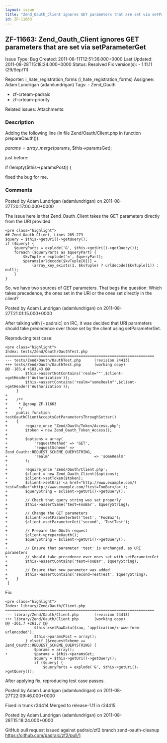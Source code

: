```yaml
---
layout: issue
title: "Zend_Oauth_Client ignores GET parameters that are set via setParameterGet"
id: ZF-11663
---
```


ZF-11663: Zend\_Oauth\_Client ignores GET parameters that are set via setParameterGet
-------------------------------------------------------------------------------------

 Issue Type: Bug Created: 2011-08-11T12:51:36.000+0000 Last Updated: 2011-08-28T15:18:24.000+0000 Status: Resolved Fix version(s): - 1.11.11 (29/Sep/11)
 
 Reporter:  i\_hate\_registration\_forms (i\_hate\_registration\_forms)  Assignee:  Adam Lundrigan (adamlundrigan)  Tags: - Zend\_Oauth
- zf-crteam-padraic
- zf-crteam-priority
 
 Related issues: 
 Attachments: 
### Description

Adding the following line (in file Zend/Oauth/Client.php in function prepareOauth()):

$params = array\_merge($params, $this->paramsGet);

just before:

if (!empty($this->paramsPost)) {

fixed the bug for me.

 

 

### Comments

Posted by Adam Lundrigan (adamlundrigan) on 2011-08-27T20:17:00.000+0000

The issue here is that Zend\_Oauth\_Client takes the GET parameters directly from the URI provided:

 
    <pre class="highlight">
    ## Zend_Oauth_Client, Lines 265-273
    $query = $this->getUri()->getQuery();
    if ($query) {
        $queryParts = explode('&', $this->getUri()->getQuery());
        foreach ($queryParts as $queryPart) {
            $kvTuple = explode('=', $queryPart);
            $params[urldecode($kvTuple[0])] =
                (array_key_exists(1, $kvTuple) ? urldecode($kvTuple[1]) : null);
        }
    }


So, we have two sources of GET parameters. That begs the question: Which takes precedence, the ones set in the URI or the ones set directly in the client?

 

 

Posted by Adam Lundrigan (adamlundrigan) on 2011-08-27T21:01:15.000+0000

After talking with [~padraic] on IRC, it was decided that URI parameters should take precedence over those set by the client using setParameterGet.

Reproducing test case:

 
    <pre class="highlight">
    Index: tests/Zend/Oauth/OauthTest.php
    ===================================================================
    --- tests/Zend/Oauth/OauthTest.php      (revision 24413)
    +++ tests/Zend/Oauth/OauthTest.php      (working copy)
    @@ -183,4 +183,43 @@
             $this->assertNotContains('realm=""',$client->getHeader('Authorization'));
             $this->assertContains('realm="someRealm"',$client->getHeader('Authorization'));
         }
    +
    +    /**
    +     * @group ZF-11663
    +     */
    +    public function testOauthClientAcceptsGetParametersThroughSetter()
    +    {
    +        require_once "Zend/Oauth/Token/Access.php";
    +        $token = new Zend_Oauth_Token_Access();
    +
    +        $options = array(
    +            'requestMethod' => 'GET',
    +            'requestScheme' => Zend_Oauth::REQUEST_SCHEME_QUERYSTRING,
    +            'realm'                    => 'someRealm'
    +        );
    +
    +        require_once 'Zend/Oauth/Client.php';
    +        $client = new Zend_Oauth_Client($options);
    +        $client->setToken($token);
    +        $client->setUri('<a href="http://www.example.com/?test=FooBar">http://www.example.com/?test=FooBar</a>');
    +        $queryString = $client->getUri()->getQuery();
    +
    +        // Check that query string was set properly
    +        $this->assertSame('test=FooBar', $queryString);
    +
    +        // Change the GET parameters
    +        $client->setParameterGet('test', 'FooBaz');
    +        $client->setParameterGet('second', 'TestTest');
    +
    +        // Prepare the OAuth request
    +        $client->prepareOauth();
    +        $queryString = $client->getUri()->getQuery();
    +
    +        // Ensure that parameter 'test' is unchanged, as URI parameters
    +        // should take precedence over ones set with setParameterGet
    +        $this->assertContains('test=FooBar', $queryString);
    +
    +        // Ensure that new parameter was added
    +        $this->assertContains('second=TestTest', $queryString);
    +    }
     }


Fix:

 
    <pre class="highlight">
    Index: library/Zend/Oauth/Client.php
    ===================================================================
    --- library/Zend/Oauth/Client.php       (revision 24413)
    +++ library/Zend/Oauth/Client.php       (working copy)
    @@ -261,7 +261,7 @@
                 $this->setRawData($raw, 'application/x-www-form-urlencoded');
                 $this->paramsPost = array();
             } elseif ($requestScheme == Zend_Oauth::REQUEST_SCHEME_QUERYSTRING) {
    -            $params = array();
    +            $params = $this->paramsGet;
                 $query = $this->getUri()->getQuery();
                 if ($query) {
                     $queryParts = explode('&', $this->getUri()->getQuery());


After applying fix, reproducing test case passes.

 

 

Posted by Adam Lundrigan (adamlundrigan) on 2011-08-27T22:09:46.000+0000

Fixed in trunk r24414 Merged to release-1.11 in r24415

 

 

Posted by Adam Lundrigan (adamlundrigan) on 2011-08-28T15:18:24.000+0000

GitHub pull request issued against padraic/zf2 branch zend-oauth-cleanup <https://github.com/padraic/zf2/pull/1>

 

 
